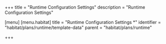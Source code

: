 +++
title = "Runtime Configuration Settings"
description = "Runtime Configuration Settings"

[menu]
  [menu.habitat]
    title = "Runtime Configuration Settings *"
    identifier = "habitat/plans/runtime/template-data"
    parent = "habitat/plans/runtime"

+++

<!-- TODO: Import partials -->
<!-- <%= partial "/partials/docs/reference-template-data"%> -->
